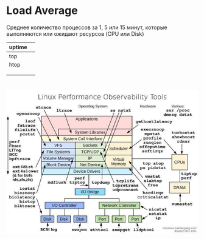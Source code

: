 # Load Average

Среднее количество процессов за 1, 5 или 15 минут, которые выполняются или ожидают ресурсов (CPU или Disk)

| uptime |  |
| --- | --- |
| top |  |
| htop |  |
|  |  |
|  |  |
|  |  |

# 

![image.png](Load%20Average%201349a18f25f88062ba99f21edd0701f1/image.png)
